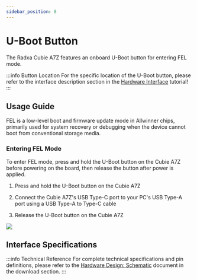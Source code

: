 ```yaml
---
sidebar_position: 8
---
```


# U-Boot Button

The Radxa Cubie A7Z features an onboard U-Boot button for entering FEL mode.

:::info Button Location
For the specific location of the U-Boot button, please refer to the interface description section in the [Hardware Interface](./hardware-info) tutorial!
:::

## Usage Guide

FEL is a low-level boot and firmware update mode in Allwinner chips, primarily used for system recovery or debugging when the device cannot boot from conventional storage media.

### Entering FEL Mode

To enter FEL mode, press and hold the U-Boot button on the Cubie A7Z before powering on the board, then release the button after power is applied.

1. Press and hold the U-Boot button on the Cubie A7Z

2. Connect the Cubie A7Z's USB Type-C port to your PC's USB Type-A port using a USB Type-A to Type-C cable

3. Release the U-Boot button on the Cubie A7Z

<div style={{textAlign: 'center'}}>
  <img src="/en/img/cubie/a7z/a7z-fel-mode.webp" style={{width: '100%', maxWidth: '1200px'}} />
</div>

## Interface Specifications

:::info Technical Reference
For complete technical specifications and pin definitions, please refer to the [Hardware Design: Schematic](../download) document in the download section.
:::
